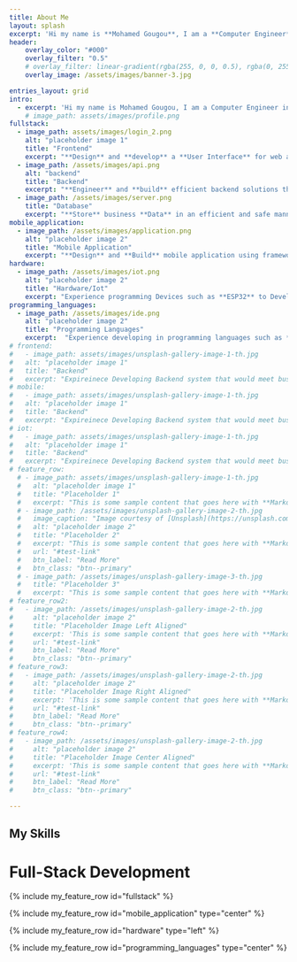 ```yaml
---
title: About Me
layout: splash
excerpt: 'Hi my name is **Mohamed Gougou**, I am a **Computer Engineer** interested in creating and building new things, I love learning new technologies and tools in terms of both **Software** and **Hardware** and applying them to build solutions that would benefit and help people.'
header:
    overlay_color: "#000"
    overlay_filter: "0.5"
    # overlay_filter: linear-gradient(rgba(255, 0, 0, 0.5), rgba(0, 255, 255, 0.5))
    overlay_image: /assets/images/banner-3.jpg

entries_layout: grid
intro: 
  - excerpt: 'Hi my name is Mohamed Gougou, I am a Computer Engineer interested in creating and building things, I love learning new technologies and tools in terms of both software and hardware and applying those to create solutions to problems that would benefit and help people.'
    # image_path: assets/images/profile.png
fullstack:
  - image_path: assets/images/login_2.png
    alt: "placeholder image 1"
    title: "Frontend"
    excerpt: "**Design** and **develop** a **User Interface** for web application that is both simple and appealing to clients while providing a **User Experience** that meets all client needs required by the system."
  - image_path: /assets/images/api.png
    alt: "backend"
    title: "Backend"
    excerpt: "**Engineer** and **build** efficient backend solutions that provides a business with a **Software System**, that would handle the required business logic in terms of both providing information to a client and manging and storing data efficiently."
  - image_path: /assets/images/server.png
    title: "Database"
    excerpt: "**Store** business **Data** in an efficient and safe manner that allows for **fetching data** and information quickly to meet a client's request while providing a stable infrastructure for both storing large amounts of data safely and securely."
mobile_application:
  - image_path: /assets/images/application.png
    alt: "placeholder image 2"
    title: "Mobile Application"
    excerpt: "**Design** and **Build** mobile application using frameworks such as **Flutter** , **React Native** and **Capacitor** that guarantee great **UI/UX** experience for clients while achieving the functionality and business logic needed by the system."
hardware:
  - image_path: /assets/images/iot.png
    alt: "placeholder image 2"
    title: "Hardware/Iot"
    excerpt: "Experience programming Devices such as **ESP32** to Develop **IoT** Solutions that interact with peripherals and transmit information over the internet using communication protocols such as **Websockets** and **Mqtt**."
programming_languages:
  - image_path: /assets/images/ide.png
    alt: "placeholder image 2"
    title: "Programming Languages"
    excerpt:  "Experience developing in programming languages such as **C/C++**, **Python**, **Javascript**, **C#**, **Java**, **Dart**, **Php**."
# frontend:
#   - image_path: assets/images/unsplash-gallery-image-1-th.jpg
#   alt: "placeholder image 1"
#   title: "Backend"
#   excerpt: "Expireinece Developing Backend system that would meet business needs."
# mobile:
#   - image_path: assets/images/unsplash-gallery-image-1-th.jpg
#   alt: "placeholder image 1"
#   title: "Backend"
#   excerpt: "Expireinece Developing Backend system that would meet business needs."
# iot:
#   - image_path: assets/images/unsplash-gallery-image-1-th.jpg
#   alt: "placeholder image 1"
#   title: "Backend"
#   excerpt: "Expireinece Developing Backend system that would meet business needs."     
# feature_row:
  # - image_path: assets/images/unsplash-gallery-image-1-th.jpg
  #   alt: "placeholder image 1"
  #   title: "Placeholder 1"
  #   excerpt: "This is some sample content that goes here with **Markdown** formatting."
  # - image_path: /assets/images/unsplash-gallery-image-2-th.jpg
  #   image_caption: "Image courtesy of [Unsplash](https://unsplash.com/)"
  #   alt: "placeholder image 2"
  #   title: "Placeholder 2"
  #   excerpt: "This is some sample content that goes here with **Markdown** formatting."
  #   url: "#test-link"
  #   btn_label: "Read More"
  #   btn_class: "btn--primary"
  # - image_path: /assets/images/unsplash-gallery-image-3-th.jpg
  #   title: "Placeholder 3"
  #   excerpt: "This is some sample content that goes here with **Markdown** formatting."
# feature_row2:
#   - image_path: /assets/images/unsplash-gallery-image-2-th.jpg
#     alt: "placeholder image 2"
#     title: "Placeholder Image Left Aligned"
#     excerpt: 'This is some sample content that goes here with **Markdown** formatting. Left aligned with `type="left"`'
#     url: "#test-link"
#     btn_label: "Read More"
#     btn_class: "btn--primary"
# feature_row3:
#   - image_path: /assets/images/unsplash-gallery-image-2-th.jpg
#     alt: "placeholder image 2"
#     title: "Placeholder Image Right Aligned"
#     excerpt: 'This is some sample content that goes here with **Markdown** formatting. Right aligned with `type="right"`'
#     url: "#test-link"
#     btn_label: "Read More"
#     btn_class: "btn--primary"
# feature_row4:
#   - image_path: /assets/images/unsplash-gallery-image-2-th.jpg
#     alt: "placeholder image 2"
#     title: "Placeholder Image Center Aligned"
#     excerpt: 'This is some sample content that goes here with **Markdown** formatting. Centered with `type="center"`'
#     url: "#test-link"
#     btn_label: "Read More"
#     btn_class: "btn--primary"

---
```

<!-- {% include my_feature_row id="intro" type="center" %} -->


## My Skills
# Full-Stack Development
{% include my_feature_row id="fullstack" %}


{% include my_feature_row id="mobile_application" type="center" %}

{% include my_feature_row id="hardware" type="left" %}

{% include my_feature_row id="programming_languages" type="center" %}


<!-- {% include feature_row id="feature_row2" type="left" %}

{% include feature_row id="feature_row3" type="right" %}

{% include feature_row id="feature_row4" type="center" %} -->

<!-- # Featured Projects
{% assign entries_layout = page.entries_layout | default: 'list' %}

<div class="entries-{{ entries_layout }}">
  {% include my-featured-projects.html collection="projects" sort_by=page.sort_by sort_order=page.sort_order type=entries_layout %}
</div> -->



